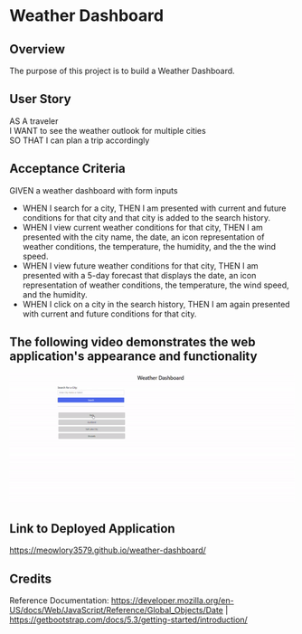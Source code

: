 # Weather Dashboard

## Overview
The purpose of this project is to build a Weather Dashboard.

## User Story
AS A traveler  
I WANT to see the weather outlook for multiple cities  
SO THAT I can plan a trip accordingly

## Acceptance Criteria
GIVEN a weather dashboard with form inputs  
* WHEN I search for a city, THEN I am presented with current and future conditions for that city and that city is added to the search history.  
* WHEN I view current weather conditions for that city, THEN I am presented with the city name, the date, an icon representation of weather conditions, the temperature, the humidity, and the the wind speed.  
* WHEN I view future weather conditions for that city, THEN I am presented with a 5-day forecast that displays the date, an icon representation of weather conditions, the temperature, the wind speed, and the humidity.  
* WHEN I click on a city in the search history, THEN I am again presented with current and future conditions for that city.   

## The following video demonstrates the web application's appearance and functionality
![Webpage titled "Weather Dashboard" featuring a field for the user to enter a city name and a list of previously searched for cities, if applicable. After user enters a city name and clicks "Search" or selects from list, the current weather and well as a multi-day forecast will be returned.](https://github.com/Meowlory3579/weather-dashboard/blob/main/assets/images/weather-dashboard-functionality.gif)

## Link to Deployed Application
https://meowlory3579.github.io/weather-dashboard/

## Credits
Reference Documentation: https://developer.mozilla.org/en-US/docs/Web/JavaScript/Reference/Global_Objects/Date | https://getbootstrap.com/docs/5.3/getting-started/introduction/